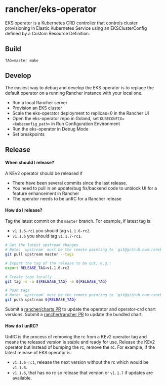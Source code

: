 # rancher/eks-operator

EKS operator is a Kubernetes CRD controller that controls cluster provisioning in Elastic Kubernetes Service using an EKSClusterConfig defined by a Custom Resource Definition.

## Build

    TAG=master make

## Develop

The easiest way to debug and develop the EKS operator is to replace the default operator on a running Rancher instance with your local one.

* Run a local Rancher server
* Provision an EKS cluster
* Scale the eks-operator deployment to replicas=0 in the Rancher UI
* Open the eks-operator repo in Goland, set `KUBECONFIG=<kubeconfig_path>` in Run Configuration Environment
* Run the eks-operator in Debug Mode
* Set breakpoints

## Release

#### When should I release?

A KEv2 operator should be released if

* There have been several commits since the last release,
* You need to pull in an update/bug fix/backend code to unblock UI for a feature enhancement in Rancher
* The operator needs to be unRC for a Rancher release

#### How do I release?

Tag the latest commit on the `master` branch. For example, if latest tag is:
* `v1.1.6-rc1` you should tag `v1.1.6-rc2`.
* `v1.1.6` you should tag `v1.1.7-rc1`.

```bash
# Get the latest upstream changes
# Note: `upstream` must be the remote pointing to `git@github.com:rancher/eks-operator.git`.
git pull upstream master --tags

# Export the tag of the release to be cut, e.g.:
export RELEASE_TAG=v1.1.6-rc2

# Create tags locally
git tag -s -a ${RELEASE_TAG} -m ${RELEASE_TAG}

# Push tags
# Note: `upstream` must be the remote pointing to `git@github.com:rancher/eks-operator.git`.
git push upstream ${RELEASE_TAG}
```

Submit a [rancher/charts PR](https://github.com/rancher/charts/pull/2242) to update the operator and operator-crd chart versions.
Submit a [rancher/rancher PR](https://github.com/rancher/rancher/pull/39745) to update the bundled chart.

#### How do I unRC?

UnRC is the process of removing the rc from a KEv2 operator tag and means the released version is stable and ready for use. Release the KEv2 operator but instead of bumping the rc, remove the rc. For example, if the latest release of EKS operator is:
* `v1.1.6-rc1`, release the next version without the rc which would be `v1.1.6`.
* `v1.1.6`, that has no rc so release that version or `v1.1.7` if updates are available.